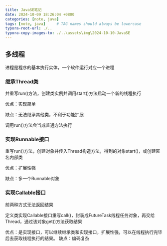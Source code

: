 ```yaml
---
title: JavaSE笔记
date: 2024-10-09 18:26:04 +0800
categories: [note, java]
tags: [note, java]     # TAG names should always be lowercase
typora-root-url: ./..
typora-copy-images-to: ./..\assets\img\2024-10-10-JavaSE
---
```


## 多线程

进程是程序的基本执行实体，一个软件运行对应一个进程

### 继承Thread类

并重写run()方法，创建类实例并调用start()方法启动一个新的线程执行

优点：实现简单

缺点：无法继承其他类，不利于功能扩展

调用run()方法会当成普通方法执行

### 实现Runnable接口

重写run()方法，创建对象并传入Thread构造方法，得到的对象start()，或创建匿名内部类

优点：扩展性强

缺点：多一个Runnable对象

### 实现Callable接口

前两种方式无法返回结果

定义类实现Callable接口重写call()，封装成FutureTask线程任务对象，再交给Thread，通过该对象get()方法获取结果

优点：是实现接口，可以继续继承类和实现接口，扩展性强，可以在线程执行完毕后去获取线程执行的结果。
缺点：编码复杂